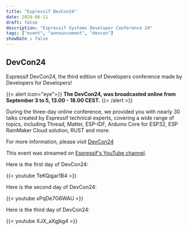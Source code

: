 ```yaml
---
title: "Espressif DevCon24"
date: 2024-06-11
draft: false
description: "Espressif Systems Developer Conference 24"
tags: ["event", "announcement", "devcon"]
showDate : false
---
```


## DevCon24

Espressif DevCon24, the third edition of Developers conference made by Developers for Developers!

{{< alert icon="eye">}}
**The DevCon24, was broadcasted online from September 3 to 5, 13.00 - 18.00 CEST.**
{{< /alert >}}

During the three-day online conference, we provided you with nearly 30 talks created by Espressif technical experts, covering a wide range of topics, including Thread, Matter, ESP-IDF, Arduino Core for ESP32, ESP RainMaker Cloud solution, RUST and more.

For more information, please visit [DevCon24](https://devcon.espressif.com)

This event was streamed on [Espressif's YouTube channel](https://www.youtube.com/watch?v=zO7b0PxaTnw&list=PLOzvoM7_KnrdtDvNgN6b-GQ-kLppmNxab).

Here is the first day of DevCon24:

{{< youtube TeKQqjar1B4 >}}

Here is the second day of DevCon24:

{{< youtube xPqDe7G6WAU >}}

Here is the third day of DevCon24:

{{< youtube XJX_aXgjkg4 >}}